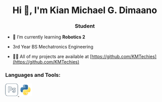 <h1 align="center">Hi 👋, I'm Kian Michael G. Dimaano</h1>
<h3 align="center">Student</h3>

- 🌱 I’m currently learning **Robotics 2**
- 3rd Year BS Mechatronics Engineering

- 👨‍💻 All of my projects are available at [https://github.com/KMTechies](https://github.com/KMTechies)



<h3 align="left">Languages and Tools:</h3>
<p align="left"> <a href="https://www.photoshop.com/en" target="_blank" rel="noreferrer"> <img src="https://raw.githubusercontent.com/devicons/devicon/master/icons/photoshop/photoshop-line.svg" alt="photoshop" width="40" height="40"/> </a> <a href="https://www.python.org" target="_blank" rel="noreferrer"> <img src="https://raw.githubusercontent.com/devicons/devicon/master/icons/python/python-original.svg" alt="python" width="40" height="40"/> </a> </p>

